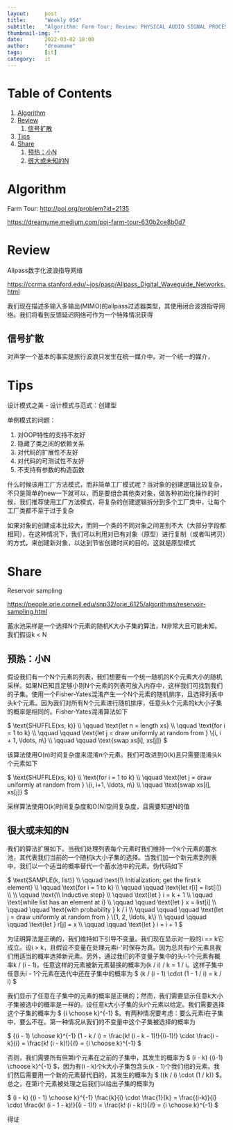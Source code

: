 ```yaml
---
layout:     post
title:      "Weekly 054"
subtitle:   "Algorithm: Farm Tour; Review: PHYSICAL AUDIO SIGNAL PROCESSING(); Tips: Notes about design patterns; Share: Reservoir sampling"
thumbnail-img: ""
date:       2022-03-02 18:00
author:     "dreamume"
tags: 		[it]
category:   it
---
```

<head>
    <script src="https://cdn.mathjax.org/mathjax/latest/MathJax.js?config=TeX-AMS-MML_HTMLorMML" type="text/javascript"></script>
    <script type="text/x-mathjax-config">
        MathJax.Hub.Config({
            tex2jax: {
            skipTags: ['script', 'noscript', 'style', 'textarea', 'pre'],
            inlineMath: [['$','$']]
            }
        });
    </script>
</head>

# Table of Contents

1.  [Algorithm](#org5fe127e)
2.  [Review](#org6b4db3d)
    1.  [信号扩散](#org0ac77df)
3.  [Tips](#orgfaca978)
4.  [Share](#orgc8627ce)
    1.  [预热：小N](#org115fd67)
    2.  [很大或未知的N](#orgf4c4817)


<a id="org5fe127e"></a>

# Algorithm

Farm Tour: <http://poj.org/problem?id=2135>

<https://dreamume.medium.com/poj-farm-tour-630b2ce8b0d7>


<a id="org6b4db3d"></a>

# Review

Allpass数字化波浪指导网络

<https://ccrma.stanford.edu/~jos/pasp/Allpass_Digital_Waveguide_Networks.html>

我们现在描述多输入多输出(MIMO)的allpass过滤器类型，其使用闭合波浪指导网络。我们将看到反馈延迟网络可作为一个特殊情况获得


<a id="org0ac77df"></a>

## 信号扩散

对声学一个基本的事实是旅行波浪只发生在统一媒介中。对一个统一的媒介，


<a id="orgfaca978"></a>

# Tips

设计模式之美 - 设计模式与范式：创建型

单例模式的问题：

1.  对OOP特性的支持不友好
2.  隐藏了类之间的依赖关系
3.  对代码的扩展性不友好
4.  对代码的可测试性不友好
5.  不支持有参数的构造函数

什么时候该用工厂方法模式，而非简单工厂模式呢？当对象的创建逻辑比较复杂，不只是简单的new一下就可以，而是要组合其他类对象，做各种初始化操作的时候，我们推荐使用工厂方法模式，将复杂的创建逻辑拆分到多个工厂类中，让每个工厂类都不至于过于复杂

如果对象的创建成本比较大，而同一个类的不同对象之间差别不大（大部分字段都相同），在这种情况下，我们可以利用对已有对象（原型）进行复制（或者叫拷贝）的方式，来创建新对象，以达到节省创建时间的目的。这就是原型模式


<a id="orgc8627ce"></a>

# Share

Reservoir sampling

<https://people.orie.cornell.edu/snp32/orie_6125/algorithms/reservoir-sampling.html>

蓄水池采样是一个选择N个元素的随机K大小子集的算法，N非常大且可能未知。我们假设k < N


<a id="org115fd67"></a>

## 预热：小N

假设我们有一个N个元素的列表，我们想要有一个统一随机的K个元素大小的随机采样。如果N已知且足够小则N个元素的列表可放入内存中，这样我们可找到我们的子集。使用一个Fisher-Yates混淆产生一个N个元素的随机排序，且选择列表中头k个元素。因为我们对所有N个元素进行随机排序，任意头k个元素的k大小子集的概率是相同的。Fisher-Yates混淆算法如下

$ \\text{SHUFFLE(xs, k)} \\\\ \\qquad \\text{let n = length xs} \\\\ \\qquad \\text{for i = 1 to k} \\\\ \\qquad \\qquad \\text{let j = draw uniformly at random from } \\{i, i + 1, \\ldots, n\\} \\\\ \\qquad \\qquad \\text{swap xs[i], xs[j]} $

该算法使用O(n)时间复杂度来混淆n个元素。我们可改进到O(k)且只需要混淆头k个元素如下

$ \\text{SHUFFLE(xs, k)} \\\\ \\text{for i = 1 to k} \\\\ \\qquad \\text{let j = draw uniformly at random from } \\{i, i+1, \\ldots, n\\} \\\\ \\qquad \\text{swap xs[i], xs[j]} $

采样算法使用O(k)时间复杂度和O(N)空间复杂度，且需要知道N的值


<a id="orgf4c4817"></a>

## 很大或未知的N

我们的算法扩展如下。当我们处理列表每个元素时我们维持一个k个元素的蓄水池，其代表我们当前的一个随机k大小子集的选择。当我们加一个新元素到列表中，我们以一个适当的概率替代一个蓄水池中的元素。伪代码如下

$ \\text{SAMPLE(k, list)} \\\\ \\qquad \\text{\\\\ Initialization; get the first k element} \\\\ \\qquad \\text{for i = 1 to k} \\\\ \\qquad \\qquad \\text{let r[i] = list[i]} \\\\ \\\\ \\qquad \\text{\\\\ Inductive step} \\\\ \\qquad \\text{let } i = k + 1 \\\\ \\qquad \\text{while list has an element at i} \\\\ \\qquad \\qquad \\text{let } x = list[i] \\\\ \\qquad \\qquad \\text{with probability } k / i \\\\ \\qquad \\qquad \\qquad \\text{let j = draw uniformly at random from } \\{1, 2, \\ldots, k\\} \\\\ \\qquad \\qquad \\qquad \\text{let } r[j] = x \\\\ \\qquad \\qquad \\text{let } i = i + 1 $

为证明算法是正确的，我们维持如下引导不变量。我们现在显示对一般的i == k它成立。设i > k，且假设不变量在处理元素i-'时保存为真。因为总共有i个元素且我们用适当的概率选择新元素。另外，通过我们的不变量子集中的头i-1个元素有概率k / (i - 1)。任意这样的元素被新元素替换的概率为(k / i) / k = 1 / i。这样子集中任意头i - 1个元素在迭代中还在子集中的概率为 $ (k / (i - 1) \\cdot (1 - 1 / i) = k / i) $

我们显示了任意在子集中的元素的概率是正确的；然而，我们需要显示任意k大小子集被选中的概率是一样的。设任意k大小子集的头i个元素以给定。我们需要选择这个子集的概率为 $ {i \\choose k}^{-1} $。有两种情况要考虑：要么元素i在子集中，要么不在。第一种情况从我们的不变量中这个子集被选择的概率为

$ {(i - 1) \\choose k}^{-1} (1 - k / i) = \\frac{k! (i - k - 1)!}{(i-1)!} \\cdot \\frac{i - k}{i} = \\frac{k! (i - k)!}{i!} = {i \\choose k}^{-1} $

否则，我们需要所有但第i个元素在之前的子集中，其发生的概率为 $ (i - k) {(i-1) \\choose k}^{-1} $，因为有(i - k)个k大小子集包含头(k - 1)个我们组的元素。我们然后需要用一个新的元素替代旧的，其发生的概率为 $ ((k / i) \\cdot (1 / k)) $。总之，在第i个元素被处理之后我们以给出子集的概率为

$ (i - k) {(i - 1) \\choose k}^{-1} \\frac{k}{i} \\cdot \\frac{1}{k} = \\frac{(i-k)}{i} \\cdot \\frac{k! (i - 1 - k)!}{(i - 1)!} = \\frac{k! (i - k)!}{i!} = {i \\choose k}^{-1} $

得证

